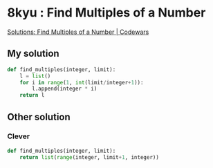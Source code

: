 # 8kyu : Find Multiples of a Number

[Solutions: Find Multiples of a Number | Codewars](https://www.codewars.com/kata/58ca658cc0d6401f2700045f/solutions/python)

## My solution

```python
def find_multiples(integer, limit):
    l = list()
    for i in range(1, int(limit/integer+1)):
        l.append(integer * i)
    return l
```

## Other solution

### Clever

```python
def find_multiples(integer, limit):
    return list(range(integer, limit+1, integer))
```
    
